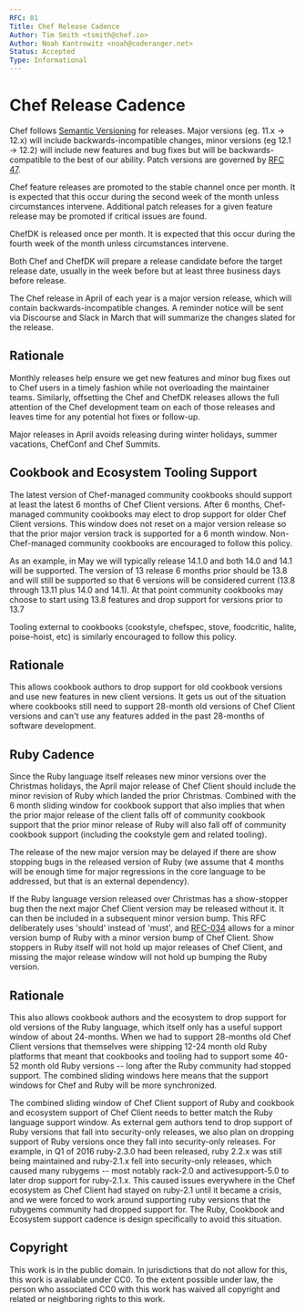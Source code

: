 ```yaml
---
RFC: 81
Title: Chef Release Cadence
Author: Tim Smith <tsmith@chef.io>
Author: Noah Kantrowitz <noah@coderanger.net>
Status: Accepted
Type: Informational
---
```


# Chef Release Cadence

Chef follows [Semantic Versioning](https://semver.org/) for releases. Major
versions (eg. 11.x -> 12.x) will include backwards-incompatible changes, minor
versions (eg 12.1 -> 12.2) will include new features and bug fixes but will be
backwards-compatible to the best of our ability. Patch versions are governed
by [RFC 47](rfc047-release-process.md).

Chef feature releases are promoted to the stable channel once per month. It is
expected that this occur during the second week of the month unless
circumstances intervene. Additional patch releases for a given feature release
may be promoted if critical issues are found.

ChefDK is released once per month. It is expected that this occur during the
fourth week of the month unless circumstances intervene.

Both Chef and ChefDK will prepare a release candidate before the target release
date, usually in the week before but at least three business days before release.

The Chef release in April of each year is a major version release, which will
contain backwards-incompatible changes. A reminder notice will be sent via
Discourse and Slack in March that will summarize the changes slated for the release.

## Rationale

Monthly releases help ensure we get new features and minor bug fixes out to Chef
users in a timely fashion while not overloading the maintainer teams.
Similarly, offsetting the Chef and ChefDK releases allows the full attention of
the Chef development team on each of those releases and leaves time for any
potential hot fixes or follow-up.

Major releases in April avoids releasing during winter holidays, summer
vacations, ChefConf and Chef Summits.

## Cookbook and Ecosystem Tooling Support

The latest version of Chef-managed community cookbooks should support at least the latest 6
months of Chef Client versions.  After 6 months, Chef-managed community cookbooks may
elect to drop support for older Chef Client versions.  This window does not reset on
a major version release so that the prior major version track is supported for a 6 month
window.  Non-Chef-managed community cookbooks are encouraged to follow this policy.

As an example, in May we will typically release 14.1.0 and both 14.0 and 14.1 will be
supported.  The version of 13 release 6 months prior should be 13.8 and will still
be supported so that 6 versions will be considered current (13.8 through 13.11 plus
14.0 and 14.1).  At that point community cookbooks may choose to start using 13.8
features and drop support for versions prior to 13.7

Tooling external to cookbooks (cookstyle, chefspec, stove, foodcritic, halite,
poise-hoist, etc) is similarly encouraged to follow this policy.

## Rationale

This allows cookbook authors to drop support for old cookbook versions and use new
features in new client versions.  It gets us out of the situation where cookbooks still
need to support 28-month old versions of Chef Client versions and can't use any features
added in the past 28-months of software development.

## Ruby Cadence

Since the Ruby language itself releases new minor versions over the Christmas holidays,
the April major release of Chef Client should include the minor revision of Ruby which
landed the prior Christmas.  Combined with the 6 month sliding window for cookbook
support that also implies that when the prior major release of the client falls off
of community cookbook support that the prior minor release of Ruby will also fall
off of community cookbook support (including the cookstyle gem and related tooling).

The release of the new major version may be delayed if there are show stopping bugs
in the released version of Ruby (we assume that 4 months will be enough time for
major regressions in the core language to be addressed, but that is an external
dependency).

If the Ruby language version released over Christmas has a show-stopper bug then the
next major Chef Client version may be released without it.  It can then be included
in a subsequent minor version bump.  This RFC deliberately uses 'should' instead of
'must', and [RFC-034](https://github.com/chef/chef-rfc/blob/b7bd9c53bf96235f9334e65bb5848f7843c81fed/rfc034-ruby-193-eol.md#specification)
allows for a minor version bump of Ruby with a minor version
bump of Chef Client.  Show stoppers in Ruby itself will not hold up major releases
of Chef Client, and missing the major release window will not hold up bumping the
Ruby version.

## Rationale

This also allows cookbook authors and the ecosystem to drop support for old versions of
the Ruby language, which itself only has a useful support window of about 24-months.  When
we had to support 28-months old Chef Client versions that themselves were shipping 12-24
month old Ruby platforms that meant that cookbooks and tooling had to support some 40-52
month old Ruby versions -- long after the Ruby community had stopped support.  The combined
sliding windows here means that the support windows for Chef and Ruby will be more
synchronized.

The combined sliding window of Chef Client support of Ruby and cookbook and ecosystem
support of Chef Client needs to better match the Ruby language support window.  As
external gem authors tend to drop support of Ruby versions that fall into security-only
releases, we also plan on dropping support of Ruby versions once they fall into
security-only releases.  For example, in Q1 of 2016 ruby-2.3.0 had been released,
ruby 2.2.x was still being maintained and ruby-2.1.x fell into security-only releases,
which caused many rubygems -- most notably rack-2.0 and activesupport-5.0 to later
drop support for ruby-2.1.x.  This caused issues everywhere in the Chef ecosystem
as Chef Client had stayed on ruby-2.1 until it became a crisis, and we were forced
to work around supporting ruby versions that the rubygems community had dropped
support for.  The Ruby, Cookbook and Ecosystem support cadence is design specifically
to avoid this situation.

## Copyright

This work is in the public domain. In jurisdictions that do not allow for this,
this work is available under CC0. To the extent possible under law, the person
who associated CC0 with this work has waived all copyright and related or
neighboring rights to this work.
